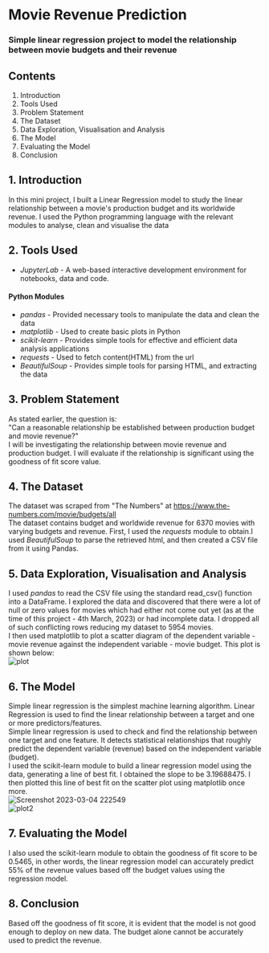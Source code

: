 # Movie Revenue Prediction
### Simple linear regression project to model the relationship between movie budgets and their revenue

## Contents
1. Introduction
2. Tools Used
3. Problem Statement
4. The Dataset
5. Data Exploration, Visualisation and Analysis
6. The Model
7. Evaluating the Model
8. Conclusion

## 1. Introduction
In this mini project, I built a Linear Regression model to study the linear relationship between a movie's production budget and its worldwide revenue. I used the Python programming language with the relevant modules to analyse, clean and visualise the data

## 2. Tools Used
* *JupyterLab* - A web-based interactive development environment for notebooks, data and code.
#### Python Modules
* *pandas* - Provided necessary tools to manipulate the data and clean the data
* *matplotlib* - Used to create basic plots in Python
* *scikit-learn* - Provides simple tools for effective and efficient data analysis applications
* *requests* - Used to fetch content(HTML) from the url
* *BeautifulSoup* - Provides simple tools for parsing HTML, and extracting the data

## 3. Problem Statement
As stated earlier, the question is: <br/>
"Can a reasonable relationship be established between production budget and movie revenue?" <br/>
I will be investigating the relationship between movie revenue and production budget. I will evaluate if the relationship is significant using the goodness of fit score value.

## 4. The Dataset
The dataset was scraped from "The Numbers" at https://www.the-numbers.com/movie/budgets/all <br/>
The dataset contains budget and worldwide revenue for 6370 movies with varying budgets and revenue. First, I used the *requests* module to obtain.I used *BeautifulSoup* to parse the retrieved html, and then created a CSV file from it using Pandas.

## 5. Data Exploration, Visualisation and Analysis
I used *pandas* to read the CSV file using the standard read_csv() function into a DataFrame. I explored the data and discovered that there were a lot of null or zero values for movies which had either not come out yet (as at the time of this project - 4th March, 2023) or had incomplete data. I dropped all of such conflicting rows reducing my dataset to 5954 movies. <br/>
I then used matplotlib to plot a scatter diagram of the dependent variable - movie revenue against the independent variable - movie budget. This plot is shown below: <br/>
![plot](https://user-images.githubusercontent.com/70894222/222928778-82abf625-1594-4b04-a97e-a7d024496909.png)

## 6. The Model
Simple linear regression is the simplest machine learning algorithm. Linear Regression is used to find the linear relationship between a target and one or more predictors/features.<br/>
Simple linear regression is used to check and find the relationship between one target and one feature. It detects statistical relationships that roughly predict the dependent variable (revenue) based on the independent variable (budget). <br/> 
I used the scikit-learn module to build a linear regression model using the data, generating a line of best fit. I obtained the slope to be 3.19688475. I then plotted this line of best fit on the scatter plot using matplotlib once more. <br/>
![Screenshot 2023-03-04 222549](https://user-images.githubusercontent.com/70894222/222929381-f46298ab-7da2-4deb-932f-309b0cbca1d0.png)
<br/>
![plot2](https://user-images.githubusercontent.com/70894222/222929319-cf728dcd-1b50-4422-844c-93ec88f2cd0b.png)

## 7. Evaluating the Model
I also used the scikit-learn module to obtain the goodness of fit score to be 0.5465, in other words, the linear regression model can accurately predict 55% of the revenue values based off the budget values using the regression model.

## 8. Conclusion
Based off the goodness of fit score, it is evident that the model is not good enough to deploy on new data. The budget alone cannot be accurately used to predict the revenue.
